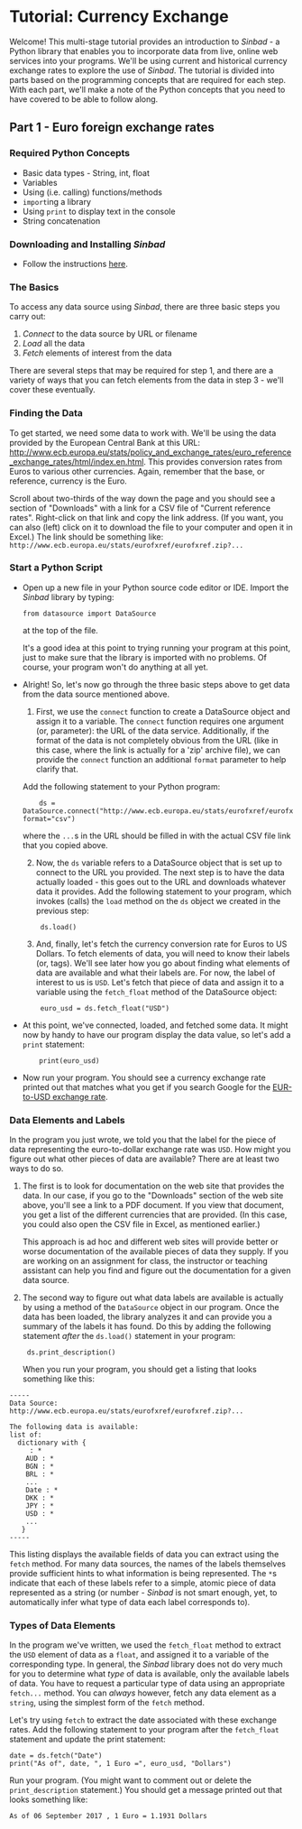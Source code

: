 # Tutorial: Currency Exchange

Welcome! This multi-stage tutorial provides an introduction to *Sinbad* - a Python library that enables you to incorporate data from live, online web services into your programs. We'll be using current and historical currency exchange rates to explore the use of *Sinbad*. The tutorial is divided into parts based on the programming concepts that are required for each step. With each part, we'll make a note of the Python concepts that you need to have covered to be able to follow along.

## Part 1 - Euro foreign exchange rates

### Required Python Concepts

* Basic data types - String, int, float
* Variables
* Using (i.e. calling) functions/methods
* `import`ing a library
* Using `print` to display text in the console
* String concatenation

### Downloading and Installing *Sinbad*

* Follow the instructions [here](../install/index.md).

### The Basics

To access any data source using *Sinbad*, there are three basic steps you carry out:

  1. _Connect_ to the data source by URL or filename
  2. _Load_ all the data
  3. _Fetch_ elements of interest from the data

There are several steps that may be required for step 1, and there are a variety of ways that you can fetch elements from the data in step 3 - we'll cover these eventually.

### Finding the Data

To get started, we need some data to work with. We'll be using the data provided by the European Central Bank at this URL: http://www.ecb.europa.eu/stats/policy_and_exchange_rates/euro_reference_exchange_rates/html/index.en.html. This provides conversion rates from Euros to various other currencies. Again, remember that the base, or reference, currency is the Euro.

Scroll about two-thirds of the way down the page and you should see a section of "Downloads" with a link for a CSV file of "Current reference rates". Right-click on that link and copy the link address. (If you want, you can also (left) click on it to download the file to your computer and open it in Excel.) The link should be something like: `http://www.ecb.europa.eu/stats/eurofxref/eurofxref.zip?...`

### Start a Python Script

* Open up a new file in your Python source code editor or IDE. Import the *Sinbad* library by typing:

      from datasource import DataSource
    
  at the top of the file.
  
  It's a good idea at this point to trying running your program at this point, just to make sure that the library is imported with no problems. Of course, your program won't do anything at all yet.

* Alright! So, let's now go through the three basic steps above to get data from the data source mentioned above. 

  1. First, we use the `connect` function to create a DataSource object and assign it to a variable. The `connect` function requires one argument (or, parameter): the URL of the data service. Additionally, if the format of the data is not completely obvious from the URL (like in this case, where the link is actually for a 'zip' archive file), we can provide the `connect` function an additional `format` parameter to help clarify that. 

    Add the following statement to your Python program:
  
          ds = DataSource.connect("http://www.ecb.europa.eu/stats/eurofxref/eurofxref.zip?...", format="csv")

    where the `...`s in the URL should be filled in with the actual CSV file link that you copied above.

  2. Now, the `ds` variable refers to a DataSource object that is set up to connect to the URL you provided. The next step is to have the data actually loaded - this goes out to the URL and downloads whatever data it provides. Add the following statement to your program, which invokes (calls) the `load` method on the `ds` object we created in the previous step:
  
          ds.load()

  3. And, finally, let's fetch the currency conversion rate for Euros to US Dollars. To fetch elements of data, you will need to know their labels (or, tags). We'll see later how you go about finding what elements of data are available and what their labels are. For now, the label of interest to us is `USD`. Let's fetch that piece of data and assign it to a variable using the `fetch_float` method of the DataSource object:
  
          euro_usd = ds.fetch_float("USD")
          
* At this point, we've connected, loaded, and fetched some data. It might now by handy to have our program display the data value, so let's add a `print` statement:

          print(euro_usd)

* Now run your program. You should see a currency exchange rate printed out that matches what you get if you search Google for the [EUR-to-USD exchange rate](https://www.google.com/search?q=euro+to+usd).

### Data Elements and Labels

In the program you just wrote, we told you that the label for the piece of data representing the euro-to-dollar exchange rate was `USD`. How might you figure out what other pieces of data are available? There are at least two ways to do so. 

1. The first is to look for documentation on the web site that provides the data. In our case, if you go to the "Downloads" section of the web site above, you'll see a link to a PDF document. If you view that document, you get a list of the different currencies that are provided. (In this case, you could also open the CSV file in Excel, as mentioned earlier.)

   This approach is ad hoc and different web sites will provide better or worse documentation of the available pieces of data they supply. If you are working on an assignment for class, the instructor or teaching assistant can help you find and figure out the documentation for a given data source.

2. The second way to figure out what data labels are available is actually by using a method of the `DataSource` object in our program. Once the data has been loaded, the library analyzes it and can provide you a summary of the labels it has found. Do this by adding the following statement _after_ the `ds.load()` statement in your program:

        ds.print_description()
       
   When you run your program, you should get a listing that looks something like this: 

````
-----
Data Source: http://www.ecb.europa.eu/stats/eurofxref/eurofxref.zip?...

The following data is available:
list of:
  dictionary with {
     : *
    AUD : *
    BGN : *
    BRL : *
    ...
    Date : *
    DKK : *
    JPY : *
    USD : *
    ...
   }
-----
````

   This listing displays the available fields of data you can extract using the `fetch` method. For many data sources, the names of the labels themselves provide sufficient hints to what information is being represented. The `*`s indicate that each of these labels refer to a simple, atomic piece of data represented as a string (or number - *Sinbad* is not smart enough, yet, to automatically infer what type of data each label corresponds to).


### Types of Data Elements

In the program we've written, we used the `fetch_float` method to extract the `USD` element of data as a `float`, and assigned it to a variable of the corresponding type. In general, the *Sinbad* library does not do very much for you to determine what _type_ of data is available, only the available labels of data. You have to request a particular type of data using an appropriate `fetch...` method. You can _always_ however, fetch any data element as a `string`, using the simplest form of the `fetch` method.

Let's try using `fetch` to extract the date associated with these exchange rates. Add the following statement to your program after the `fetch_float` statement and update the print statement:

    date = ds.fetch("Date")
    print("As of", date, ", 1 Euro =", euro_usd, "Dollars")

Run your program. (You might want to comment out or delete the `print_description` statement.) You should get a message printed out that looks something like:

````
As of 06 September 2017 , 1 Euro = 1.1931 Dollars
````


